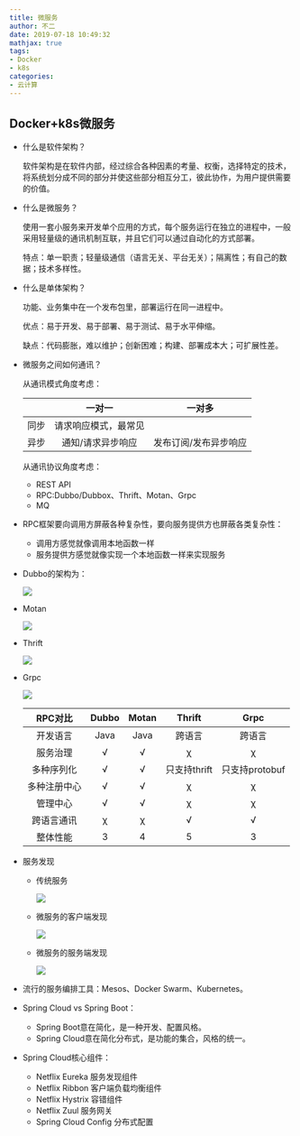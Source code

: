 ```yaml
---
title: 微服务
author: 不二
date: 2019-07-18 10:49:32
mathjax: true
tags: 
- Docker
- k8s
categories:
- 云计算
---
```


## Docker+k8s微服务

- 什么是软件架构？

  软件架构是在软件内部，经过综合各种因素的考量、权衡，选择特定的技术，将系统划分成不同的部分并使这些部分相互分工，彼此协作，为用户提供需要的价值。

- 什么是微服务？

  使用一套小服务来开发单个应用的方式，每个服务运行在独立的进程中，一般采用轻量级的通讯机制互联，并且它们可以通过自动化的方式部署。

  特点：单一职责；轻量级通信（语言无关、平台无关）；隔离性；有自己的数据；技术多样性。

- 什么是单体架构？

  功能、业务集中在一个发布包里，部署运行在同一进程中。

  优点：易于开发、易于部署、易于测试、易于水平伸缩。

  缺点：代码膨胀，难以维护；创新困难；构建、部署成本大；可扩展性差。

- 微服务之间如何通讯？

  从通讯模式角度考虑：

  |      |        一对一        |        一对多         |
  | :--: | :------------------: | :-------------------: |
  | 同步 | 请求响应模式，最常见 |                       |
  | 异步 |  通知/请求异步响应   | 发布订阅/发布异步响应 |

  从通讯协议角度考虑：

  - REST API
  - RPC:Dubbo/Dubbox、Thrift、Motan、Grpc
  - MQ

- RPC框架要向调用方屏蔽各种复杂性，要向服务提供方也屏蔽各类复杂性：

  - 调用方感觉就像调用本地函数一样
  - 服务提供方感觉就像实现一个本地函数一样来实现服务

- Dubbo的架构为：

  ![](https://cdn.jsdelivr.net/gh/weiyouwozuiku/buerlog_img/BlogImage/微服务_architecture.png)

- Motan

  ![](https://cdn.jsdelivr.net/gh/weiyouwozuiku/buerlog_img/BlogImage/微服务_Motan.png)

- Thrift

  ![](https://cdn.jsdelivr.net/gh/weiyouwozuiku/buerlog_img/BlogImage/微服务_Thrift.png)
  
- Grpc

  ![](https://cdn.jsdelivr.net/gh/weiyouwozuiku/buerlog_img/BlogImage/微服务_GRPC.png)

  |   RPC对比    | Dubbo | Motan |    Thrift    |      Grpc      |
  | :----------: | :---: | :---: | :----------: | :------------: |
  |   开发语言   | Java  | Java  |    跨语言    |     跨语言     |
  |   服务治理   |   √   |   √   |      χ       |       χ        |
  |  多种序列化  |   √   |   √   | 只支持thrift | 只支持protobuf |
  | 多种注册中心 |   √   |   √   |      χ       |       χ        |
  |   管理中心   |   √   |   √   |      χ       |       χ        |
  |  跨语言通讯  |   χ   |   χ   |      √       |       √        |
  |   整体性能   |   3   |   4   |      5       |       3        |

- 服务发现

  - 传统服务

    ![](https://cdn.jsdelivr.net/gh/weiyouwozuiku/buerlog_img/BlogImage/微服务_传统服务.png)

  - 微服务的客户端发现

    ![](https://cdn.jsdelivr.net/gh/weiyouwozuiku/buerlog_img/BlogImage/微服务_客户端发现.png)

  - 微服务的服务端发现

    ![](https://cdn.jsdelivr.net/gh/weiyouwozuiku/buerlog_img/BlogImage/微服务_服务端发现.png)

- 流行的服务编排工具：Mesos、Docker Swarm、Kubernetes。

- Spring Cloud vs Spring Boot：

  - Spring Boot意在简化，是一种开发、配置风格。
  - Spring Cloud意在简化分布式，是功能的集合，风格的统一。

- Spring Cloud核心组件：

  - Netflix Eureka 服务发现组件
  - Netflix Ribbon 客户端负载均衡组件
  - Netflix Hystrix 容错组件
  - Netflix Zuul 服务网关
  - Spring Cloud Config 分布式配置
